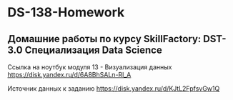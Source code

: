 # DS-138-Homework
## Домашние работы по курсу SkillFactory: DST-3.0 Специализация Data Science
Ссылка на ноутбук модуля 13 - Визуализация данных https://disk.yandex.ru/d/6A8BhSALn-Rl_A

Источник данных к заданию https://disk.yandex.ru/d/KJtL2FpfsvGw1Q
